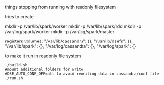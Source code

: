 things stopping from running with readonly filesystem

tries to create

  mkdir -p /var/lib/spark/worker
  mkdir -p /var/lib/spark/rdd
  mkdir -p /var/log/spark/worker
  mkdir -p /var/log/spark/master

registers volumes:
                "/var/lib/cassandra": {},
                "/var/lib/dsefs": {},
                "/var/lib/spark": {},
                "/var/log/cassandra": {},
                "/var/log/spark": {}


to make it run in readonly file system

```
./build.sh
#mount additional folders for write
#DSE_AUTO_CONF_OFF=all to avoid rewriting data in cassandra/conf file
./run.sh
```

